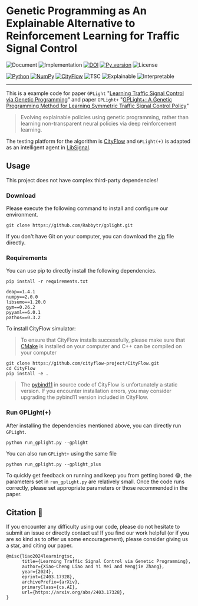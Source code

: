 # Genetic Programming as An Explainable Alternative to Reinforcement Learning for Traffic Signal Control

![Document](https://img.shields.io/badge/docs-in_progress-violet)
![Implementation](https://img.shields.io/badge/implementation-python-blue)
[![DOI](https://img.shields.io/badge/GPLight-10.48550/arXiv.2403.17328-red)](https://arxiv.org/abs/2403.17328)
[![Py_version](https://img.shields.io/badge/python-3.11-green)](https://www.python.org/)
![License](https://img.shields.io/badge/License-None-lightgrey)

[![Python](https://img.shields.io/badge/python-3670A0?style=for-the-badge&logo=python&logoColor=ffdd54)](https://www.python.org/)
[![NumPy](https://img.shields.io/badge/numpy-%23013243.svg?style=for-the-badge&logo=numpy&logoColor=white)](https://numpy.org/)
[![CityFlow](https://img.shields.io/badge/CityFlow-05bca9?style=for-the-badge)](https://cityflow-project.github.io/)
![TSC](https://img.shields.io/badge/TSC-EA4C89?style=for-the-badge)
![Explainable](https://img.shields.io/badge/Explainable-7400b8?style=for-the-badge)
![Interpretable](https://img.shields.io/badge/Interpretable-028090?style=for-the-badge)

---
This is a example code for paper `GPLight` "[Learning Traffic Signal Control via Genetic Programming](https://arxiv.org/abs/2403.17328)"
and paper `GPLight+` "[GPLight+: A Genetic Programming Method for Learning Symmetric Traffic Signal Control Policy]()"

> Evolving explainable policies using genetic programming, rather than learning non-transparent neural policies via deep reinforcement learning.

The testing platform for the algorithm is [CityFlow](https://cityflow-project.github.io/) and
`GPLight(+)` is adapted as an intelligent agent in [LibSignal](https://github.com/DaRL-LibSignal/LibSignal).

## Usage
This project does not have complex third-party dependencies!
### Download
Please execute the following command to install and configure our environment.
```shell
git clone https://github.com/Rabbytr/gplight.git
```
If you don't have Git on your computer, you can download the [zip](https://github.com/Rabbytr/gplight/archive/refs/heads/master.zip) file directly.

### Requirements
You can use pip to directly install the following dependencies.
```shell
pip install -r requirements.txt
```
```text
deap==1.4.1
numpy==2.0.0
libsumo==1.20.0
gym==0.26.2
pyyaml==6.0.1
pathos==0.3.2
```

To install CityFlow simulator:

> To ensure that CityFlow installs successfully, please make sure that [CMake](https://cmake.org/) is installed on your computer and C++ can be compiled on your computer

```shell
git clone https://github.com/cityflow-project/CityFlow.git
cd CityFlow
pip install -e .
```

> The [pybind11](https://github.com/pybind/pybind11) in source code of CityFlow is unfortunately a static version. If you encounter installation errors, you may consider upgrading the pybind11 version included in CityFlow.

### Run GPLight(+)

After installing the dependencies mentioned above, you can directly run `GPLight`.

```shell
python run_gplight.py --gplight
```
You can also run `GPLight+` using the same file
```shell
python run_gplight.py --gplight_plus
```

To quickly get feedback on running and keep you from getting bored :joy:, the parameters set in `run_gplight.py` are relatively small. 
Once the code runs correctly, please set appropriate parameters or those recommended in the paper.

## Citation :pray:
If you encounter any difficulty using our code, please do not hesitate to submit an issue or directly contact us! If you find our work helpful (or if you are so kind as to offer us some encouragement), please consider giving us a star, and citing our paper.
```shell
@misc{liao2024learningtsc,
      title={Learning Traffic Signal Control via Genetic Programming}, 
      author={Xiao-Cheng Liao and Yi Mei and Mengjie Zhang},
      year={2024},
      eprint={2403.17328},
      archivePrefix={arXiv},
      primaryClass={cs.AI},
      url={https://arxiv.org/abs/2403.17328}, 
}
```